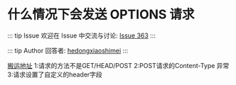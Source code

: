 # 什么情况下会发送 OPTIONS 请求



::: tip Issue 
 欢迎在 Issue 中交流与讨论: [Issue 363](https://github.com/shfshanyue/Daily-Question/issues/363) 
:::

::: tip Author 
回答者: [hedongxiaoshimei](https://github.com/hedongxiaoshimei) 
:::

[搬运地址](https://blog.csdn.net/kahhy/article/details/81563063)
1:请求的方法不是GET/HEAD/POST
2:POST请求的Content-Type 异常
3:请求设置了自定义的header字段
